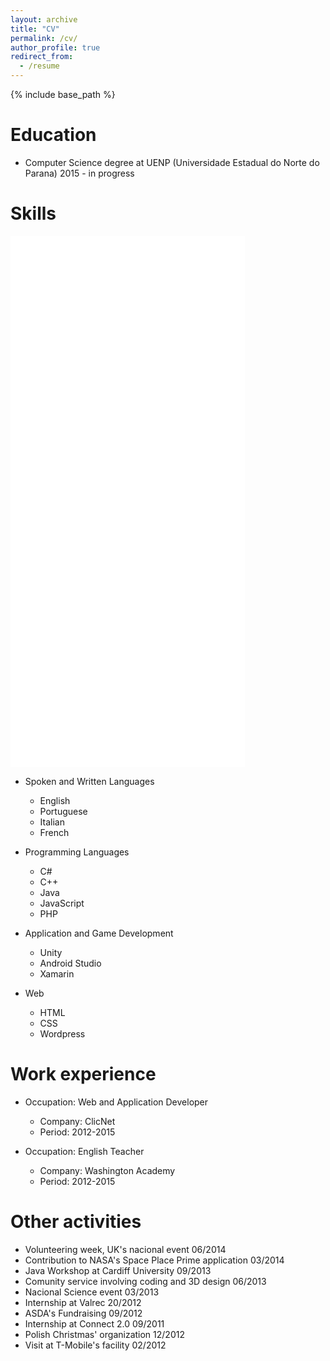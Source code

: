 ```yaml
---
layout: archive
title: "CV"
permalink: /cv/
author_profile: true
redirect_from:
  - /resume
---
```


{% include base_path %}

Education
======
* Computer Science degree at UENP (Universidade Estadual do Norte do Parana) 2015 - in progress


Skills
======


<iframe src="../files/html/Chart (2).html" frameborder="0" id="mainPageBody" width="375px" height="425px"></iframe>
<iframe src="../files/html/Chart (3).html" frameborder="0" id="mainPageBody" width="375px" height="425px"></iframe>


* Spoken and Written Languages
  * English
  * Portuguese
  * Italian
  * French
  
* Programming Languages
  * C#
  * C++
  * Java
  * JavaScript
  * PHP
  
* Application and Game Development
  * Unity
  * Android Studio
  * Xamarin
  
* Web
  * HTML
  * CSS
  * Wordpress
        
        
Work experience
======

* Occupation: Web and Application Developer
  * Company: ClicNet
  * Period: 2012-2015

* Occupation: English Teacher
  * Company: Washington Academy
  * Period: 2012-2015
          
        
Other activities
======

* Volunteering week, UK's nacional event  06/2014
* Contribution to NASA's Space Place Prime application  03/2014
* Java Workshop at Cardiff University 09/2013
* Comunity service involving coding and 3D design 06/2013
* Nacional Science event  03/2013
* Internship at Valrec  20/2012
* ASDA's Fundraising  09/2012
* Internship at Connect 2.0 09/2011
* Polish Christmas' organization  12/2012
* Visit at T-Mobile's facility  02/2012
